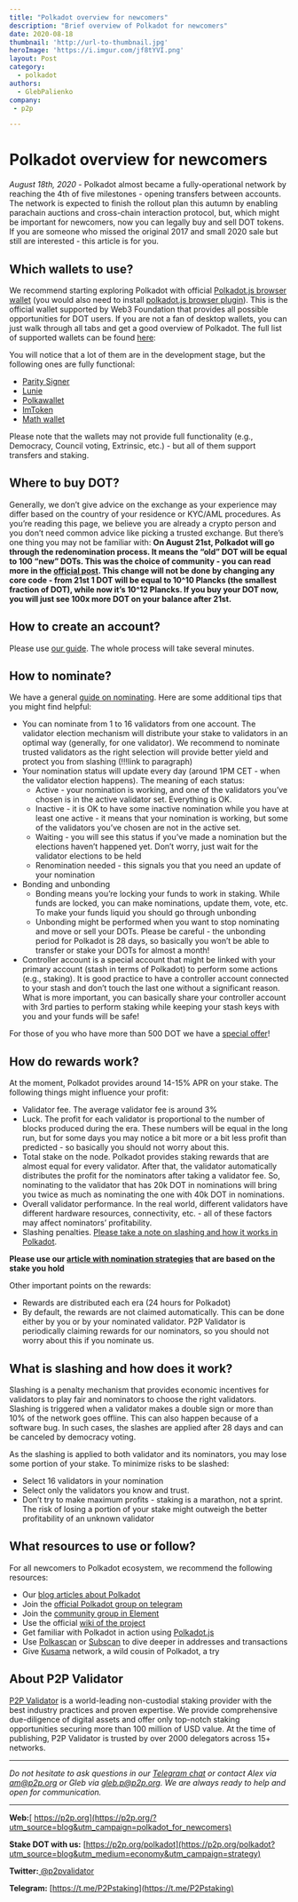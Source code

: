 ```yaml
---
title: "Polkadot overview for newcomers"
description: "Brief overview of Polkadot for newcomers"
date: 2020-08-18
thumbnail: 'http://url-to-thumbnail.jpg'
heroImage: 'https://i.imgur.com/jf8tYVI.png'
layout: Post
category:
  - polkadot
authors:
  - GlebPalienko
company:
 - p2p

---
```


# Polkadot overview for newcomers

*August 18th, 2020* - Polkadot almost became a fully-operational network by reaching the 4th of five milestones - opening transfers between accounts. The network is expected to finish the rollout plan this autumn by enabling parachain auctions and cross-chain interaction protocol, but, which might be important for newcomers, now you can legally buy and sell DOT tokens. If you are someone who missed the original 2017 and small 2020 sale but still are interested - this article is for you.

## Which wallets to use?
We recommend starting exploring Polkadot with official [Polkadot.js browser wallet](https://polkadot.js.org/apps/#/accounts) (you would also need to install [polkadot.js browser plugin](https://github.com/polkadot-js/extension)). This is the official wallet supported by Web3 Foundation that provides all possible opportunities for DOT users. If you are not a fan of desktop wallets, you can just walk through all tabs and get a good overview of Polkadot. The full list of supported wallets can be found [here](https://wiki.polkadot.network/docs/en/build-wallets): 


You will notice that a lot of them are in the development stage, but the following ones are fully functional:

- [Parity Signer](https://www.parity.io/signer/)
- [Lunie](https://lunie.io/)
- [Polkawallet](https://polkawallet.io/)
- [ImToken](https://token.im/)
- [Math wallet](https://www.mathwallet.org/kusama-wallet/en/)

Please note that the wallets may not provide full functionality (e.g., Democracy, Council voting, Extrinsic, etc.) - but all of them support transfers and staking.

## Where to buy DOT?
Generally, we don’t give advice on the exchange as your experience may differ based on the country of your residence or KYC/AML procedures. As you’re reading this page, we believe you are already a crypto person and you don’t need common advice like picking a trusted exchange. But there’s one thing you may not be familiar with:
**On August 21st, Polkadot will go through the redenomination process. It means the “old” DOT will be equal to 100 “new” DOTs. This was the choice of community - you can read more in the [official post](https://polkadot.network/the-results-are-in/). This change will not be done by changing any core code - from 21st 1 DOT will be equal to 10^10 Plancks (the smallest fraction of DOT), while now it’s 10^12 Plancks. If you buy your DOT now, you will just see 100x more DOT on your balance after 21st.** 

## How to create an account?
Please use [our guide](https://economy.p2p.org/create-account-in-polkadot-network). The whole process will take several minutes.

## How to nominate?
We have a general [guide on nominating](https://economy.p2p.org/polkadot-nomination-guide). Here are some additional tips that you might find helpful:
- You can nominate from 1 to 16 validators from one account. The validator election mechanism will distribute your stake to validators in an optimal way (generally, for one validator). We recommend to nominate trusted validators as the right selection will provide better yield and protect you from slashing (!!!link to paragraph)
- Your nomination status will update every day (around 1PM CET - when the validator election happens). The meaning of each status:
	* Active - your nomination is working, and one of the validators you’ve chosen is in the active validator set. Everything is OK.
	* Inactive - it is OK to have some inactive nomination while you have at least one active - it means that your nomination is working, but some of the validators you’ve chosen are not in the active set. 
	* Waiting - you will see this status if you’ve made a nomination but the elections haven’t happened yet. Don’t worry, just wait for the validator elections to be held
	* Renomination needed - this signals you that you need an update of your nomination
- Bonding and unbonding
	* Bonding means you’re locking your funds to work in staking. While funds are locked, you can make nominations, update them, vote, etc. To make your funds liquid you should go through unbonding
	* Unbonding might be performed when you want to stop nominating and move or sell your DOTs. Please be careful - the unbonding period for Polkadot is 28 days, so basically you won’t be able to transfer or stake your DOTs for almost a month!
- Controller account is a special account that might be linked with your primary account (stash in terms of Polkadot) to perform some actions (e.g., staking). It is good practice to have a controller account connected to your stash and don’t touch the last one without a significant reason. What is more important, you can basically share your controller account with 3rd parties to perform staking while keeping your stash keys with you and your funds will be safe!

For those of you who have more than 500 DOT we have a [special offer](https://economy.p2p.org/polkadot-nomination-strategies/#p2p-validator-special-offer)! 

## How do rewards work?
At the moment, Polkadot provides around 14-15% APR on your stake. The following things might influence your profit:
- Validator fee. The average validator fee is around 3%
- Luck. The profit for each validator is proportional to the number of blocks produced during the era. These numbers will be equal in the long run, but for some days you may notice a bit more or a bit less profit than predicted - so basically you should not worry about this.
- Total stake on the node. Polkadot provides staking rewards that are almost equal for every validator. After that, the validator automatically distributes the profit for the nominators after taking a validator fee. So, nominating to the validator that has 20k DOT in nominations will bring you twice as much as nominating the one with 40k DOT in nominations.
- Overall validator performance. In the real world, different validators have different hardware resources, connectivity, etc. - all of these factors may affect nominators’ profitability.
- Slashing penalties. [Please take a note on slashing and how it works in Polkadot](#what-is-slashing-and-how-does-it-work?).

**Please use our [article with nomination strategies](https://economy.p2p.org/polkadot-nomination-strategies) that are based on the stake you hold** 

Other important points on the rewards:
- Rewards are distributed each era (24 hours for Polkadot)
- By default, the rewards are not claimed automatically. This can be done either by you or by your nominated validator. P2P Validator is periodically claiming rewards for our nominators, so you should not worry about this if you nominate us.

## What is slashing and how does it work?
Slashing is a penalty mechanism that provides economic incentives for validators to play fair and nominators to choose the right validators. Slashing is triggered when a validator makes a double sign or more than 10% of the network goes offline. This can also happen because of a software bug. In such cases, the slashes are applied after 28 days and can be canceled by democracy voting.

As the slashing is applied to both validator and its nominators, you may lose some portion of your stake. To minimize risks to be slashed:
- Select 16 validators in your nomination
- Select only the validators you know and trust.
- Don’t try to make maximum profits - staking is a marathon, not a sprint. The risk of losing a portion of your stake might outweigh the better profitability of an unknown validator

## What resources to use or follow?
For all newcomers to Polkadot ecosystem, we recommend the following resources: 
- Our [blog articles about Polkadot](https://economy.p2p.org/category/polkadot/)
- Join the [official Polkadot group on telegram](https://t.me/PolkadotOfficial)
- Join the [community group in Element](https://matrix.to/#/!FdCojkeGzZLSEoiecf:web3.foundation?via=matrix.parity.io&via=matrix.org&via=web3.foundation)
- Use the official [wiki of the project](https://wiki.polkadot.network/docs/en/getting-started)
- Get familiar with Polkadot in action using [Polkadot.js](https://polkadot.js.org/apps/#/accounts)
- Use [Polkascan](https://polkascan.io/polkadot) or [Subscan](https://www.subscan.io/) to dive deeper in addresses and transactions
- Give [Kusama](https://kusama.network/) network, a wild cousin of Polkadot, a try 


## About P2P Validator
[P2P Validator](https://p2p.org/?utm_source=blog&utm_campaign=polkadot_for_newcomers) is a world-leading non-custodial staking provider with the best industry practices and proven expertise. We provide comprehensive due-diligence of digital assets and offer only top-notch staking opportunities securing more than 100 million of USD value. At the time of publishing, P2P Validator is trusted by over 2000 delegators across 15+ networks.

------

*Do not hesitate to ask questions in our [Telegram chat](https://t.me/P2Pstaking) or contact Alex via am@p2p.org or Gleb via gleb.p@p2p.org. We are always ready to help and open for communication.*

------

**Web:**[ https://p2p.org](https://p2p.org/?utm_source=blog&utm_campaign=polkadot_for_newcomers)

**Stake DOT with us:** [https://p2p.org/polkadot](https://p2p.org/polkadot?utm_source=blog&utm_medium=economy&utm_campaign=strategy)

**Twitter:**[ @p2pvalidator](https://twitter.com/p2pvalidator)

**Telegram:** [https://t.me/P2Pstaking](https://t.me/P2Pstaking)